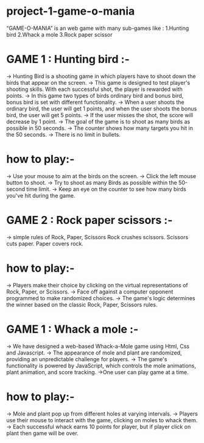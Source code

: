 # project-1-game-o-mania

“GAME-O-MANIA” is an web game with many sub-games like :
1.Hunting bird
2.Whack a mole
3.Rock paper scissor

# GAME 1 : Hunting bird :-
-> Hunting Bird is a shooting game in which players have to shoot down the birds that appear on the screen.
-> This game is designed to test player's shooting skills.
With each successful shot, the player is rewarded with points.
-> In this game two types of birds ordinary bird and bonus bird, bonus bird is set with different functionality. 
-> When a user shoots the ordinary bird, the user will get 1 points, and when the user shoots the bonus bird, the user will get 5 points. 
-> If the user misses the shot, the score will decrease by 1 point.
-> The goal of the game is to shoot as many birds as possible in 50 seconds.
-> The counter shows how many targets you hit in the 50 seconds.
-> There is no limit in bullets.
  # how to play:-
-> Use your mouse to aim at the birds on the screen.
-> Click the left mouse button to shoot.
-> Try to shoot as many Birds as possible within the 50-second time limit.
-> Keep an eye on the counter to see how many birds you've hit during the game.

# GAME 2 : Rock paper scissors :-
-> simple rules of Rock, Paper, Scissors
  Rock crushes scissors.
  Scissors cuts paper.
  Paper covers rock.
  # how to play:-
-> Players make their choice by clicking on the virtual representations of Rock, Paper, or Scissors.
-> Face off against a computer opponent programmed to make randomized choices.
-> The game's logic determines the winner based on the classic Rock, Paper, Scissors rules.



# GAME 1 : Whack a mole :-
-> We have designed a web-based Whack-a-Mole  game using Html, Css and Javascript.
-> The appearance of mole and plant are randomized, providing an unpredictable challenge for players.
-> The game's functionality is powered by JavaScript, which controls the mole animations, plant animation, and score tracking.
->One user can play game at a time.

  # how to play:-
-> Mole and plant pop up from different holes at varying intervals.
-> Players use their mouse to interact with the game, clicking on moles to whack them.
-> Each successful whack earns 10 points for player, but if player click on plant then game will be over.







